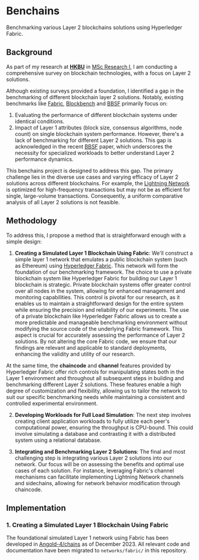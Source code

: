 # Benchains

Benchmarking various Layer 2 blockchains solutions using Hyperledger Fabric.

## Background
As part of my research at **[HKBU](https://www.comp.hkbu.edu.hk/)** in [MSc Research I](https://www.comp.hkbu.edu.hk/v1/file/course/COMP7960.pdf), I am conducting a comprehensive survey on blockchain technologies, with a focus on Layer 2 solutions.

Although existing surveys provided a foundation, I identified a gap in the benchmarking of different blockchain layer 2 solutions.
Notably, existing benchmarks like [Fabric](https://ieeexplore.ieee.org/document/8526892), [Blockbench](https://www.comp.nus.edu.sg/~ooibc/blockbench.pdf) and [BBSF](https://ieeexplore.ieee.org/abstract/document/9350772) primarily focus on:
1. Evaluating the performance of different blockchain systems under identical conditions.
2. Impact of Layer 1 attributes (block size, consensus algorithms, node count) on single blockchain system performance.
However, there's a lack of benchmarking for different Layer 2 solutions.
This gap is acknowledged in the recent [BBSF](https://ieeexplore.ieee.org/abstract/document/9350772) paper, which underscores the necessity for specialized workloads to better understand Layer 2 performance dynamics.

This benchains project is designed to address this gap. The primary challenge lies in the diverse use cases and varying efficacy of Layer 2 solutions across different blockchains. For example, the [Lightning Network](https://lightning.network/lightning-network-paper.pdf)  is optimized for high-frequency transactions but may not be as efficient for single, large-volume transactions. Consequently, a uniform comparative analysis of all Layer 2 solutions is not feasible.

## Methodology
To address this, I propose a method that is straightforward enough with a simple design:

1. **Creating a Simulated Layer 1 Blockchain Using Fabric**:
We'll construct a simple layer 1 network that emulates a public blockchain system (such as Ethereum) using [Hyperledger Fabric](https://www.hyperledger.org/projects/fabric). This network will form the foundation of our benchmarking framework. 
The choice to use a private blockchain system like Hyperledger Fabric for building our Layer 1 blockchain is strategic. Private blockchain systems offer greater control over all nodes in the system, allowing for enhanced management and monitoring capabilities. 
This control is pivotal for our research, as it enables us to maintain a straightforward design for the entire system while ensuring the precision and reliability of our experiments. The use of a private blockchain like Hyperledger Fabric allows us to create a more predictable and manageable benchmarking environment without modifying the source code of the underlying Fabric framework. This aspect is crucial for accurately assessing the performance of Layer 2 solutions. By not altering the core Fabric code, we ensure that our findings are relevant and applicable to standard deployments, enhancing the validity and utility of our research.

At the same time, the **chaincode** and **channel** features provided by Hyperledger Fabric offer rich controls for manipulating states both in the Layer 1 environment and throughout all subsequent steps in building and benchmarking different Layer 2 solutions. These features enable a high degree of customization and flexibility, allowing us to tailor the network to suit our specific benchmarking needs while maintaining a consistent and controlled experimental environment.

2. **Developing Workloads for Full Load Simulation**:
The next step involves creating client application workloads to fully utilize each peer's computational power, ensuring the throughput is CPU-bound.
This could involve simulating a database and contrasting it with a distributed system using a relational database.

3. **Integrating and Benchmarking Layer 2 Solutions**:
The final and most challenging step is integrating various Layer 2 solutions into our network.
Our focus will be on assessing the benefits and optimal use cases of each solution.
For instance, leveraging Fabric's channel mechanisms can facilitate implementing Lightning Network channels and sidechains, allowing for network behavior modification through chaincode.

## Implementation
### 1. Creating a Simulated Layer 1 Blockchain Using Fabric
The foundational simulated Layer 1 network using Fabric has been developed in [Angold-4/chains](https://github.com/Angold-4/chains) as of December 2023. All relevant code and documentation have been migrated to `networks/fabric/` in this repository.

